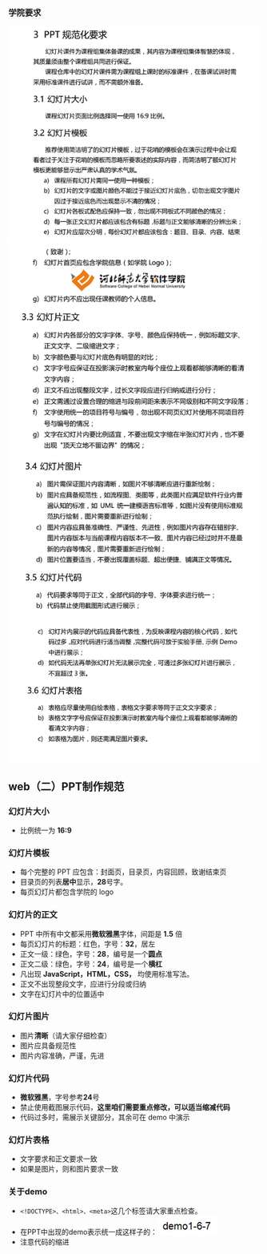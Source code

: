 ### 学院要求

![ppt1](./img/PPT1.png)
![ppt2](./img/PPT2.png)
![ppt3](./img/PPT3.png)
![ppt4](./img/PPT4.png)

## web（二）PPT制作规范

### 幻灯片大小

- 比例统一为 **16:9**

### 幻灯片模板

- 每个完整的 PPT 应包含：封面页，目录页，内容回顾，致谢结束页
- 目录页的列表**居中**显示，**28**号字。
- 每页幻灯片都包含学院的 logo

### 幻灯片的正文

- PPT 中所有中文都采用**微软雅黑**字体，间距是 **1.5** 倍
- 每页幻灯片的标题：红色，字号：**32**，居左
- 正文一级：绿色，字号：**28**，编号是一个**圆点**
- 正文二级：绿色，字号：**24**，编号是一个**横杠**
- 凡出现 **JavaScript，HTML，CSS，** 均使用标准写法。
- 正文不出现整段文字，应进行分段或归纳
- 文字在幻灯片中的位置适中

### 幻灯片图片

- 图片**清晰**（请大家仔细检查）
- 图片应具备规范性
- 图片内容准确，严谨，先进

### 幻灯片代码

- **微软雅黑**，字号参考**24**号
- 禁止使用截图展示代码，**这里咱们需要重点修改，可以适当缩减代码**
- 代码过多时，需展示关键部分，其余可在 demo 中演示

### 幻灯片表格

- 文字要求和正文要求一致
- 如果是图片，则和图片要求一致

### 关于demo

- `<!DOCTYPE>、<html>、<meta>`这几个标签请大家重点检查。
- 在PPT中出现的demo表示统一成这样子的：![demo](./img/PPT5.png)
- 注意代码的缩进


